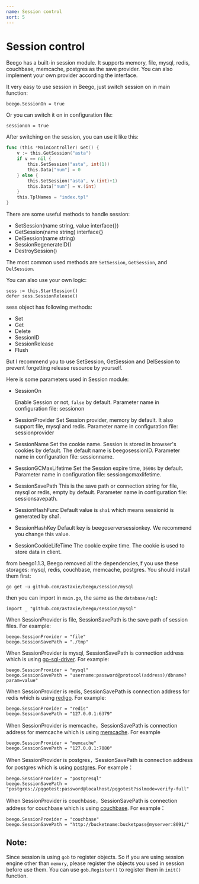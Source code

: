 ```yaml
---
name: Session control
sort: 5
---
```


# Session control

Beego has a built-in session module. It supports memory, file, mysql, redis, couchbase, memcache, postgres as the save provider. You can also implement your own provider according the interface.

It very easy to use session in Beego, just switch session on in main function:

	beego.SessionOn = true

Or you can switch it on in configuration file:

	sessionon = true

After switching on the session, you can use it like this:

```go
func (this *MainController) Get() {
	v := this.GetSession("asta")
	if v == nil {
		this.SetSession("asta", int(1))
		this.Data["num"] = 0
	} else {
		this.SetSession("asta", v.(int)+1)
		this.Data["num"] = v.(int)
	}
	this.TplNames = "index.tpl"
}
```

There are some useful methods to handle session:

- SetSession(name string, value interface{})
- GetSession(name string) interface{}
- DelSession(name string)
- SessionRegenerateID()
- DestroySession()

The most common used methods are `SetSession`, `GetSession`, and `DelSession`.

You can also use your own logic:

	sess := this.StartSession()
	defer sess.SessionRelease()

sess object has following methods:

* Set
* Get
* Delete
* SessionID
* SessionRelease
* Flush

But I recommend you to use SetSession, GetSession and DelSession to prevent forgetting release resource by yourself.

Here is some parameters used in Session module:

- SessionOn

  Enable Session or not, `false` by default. Parameter name in configuration file: sessionon

- SessionProvider
  Set Session provider, memory by default. It also support file, mysql and redis. Parameter name in configuration file: sessionprovider

- SessionName
  Set the cookie name. Session is stored in browser's cookies by default. The default name is beegosessionID. Parameter name in configuration file: sessionname.

- SessionGCMaxLifetime
  Set the Session expire time, `3600s` by default. Parameter name in configuration file: sessiongcmaxlifetime.

- SessionSavePath
  This is the save path or connection string for file, mysql or redis, empty by default. Parameter name in configuration file: sessionsavepath.

- SessionHashFunc
  Default value is `sha1` which means sessionid is generated by sha1.

- SessionHashKey
  Default key is beegoserversessionkey. We recommend you change this value.

- SessionCookieLifeTime
  The cookie expire time. The cookie is used to store data in client.

from beego1.1.3, Beego removed all the dependencies,if you use these storages: mysql, redis, couchbase, memcache, postgres. You should install them first:

	go get -u github.com/astaxie/beego/session/mysql

then you can import in `main.go`, the same as the `database/sql`:

	import _ "github.com/astaxie/beego/session/mysql"

When SessionProvider is file, SessionSavePath is the save path of session files. For example:

	beego.SessionProvider = "file"
	beego.SessionSavePath = "./tmp"

When SessionProvider is mysql, SessionSavePath is connection address which is using [go-sql-driver](https://github.com/go-sql-driver/mysql). For example:

	beego.SessionProvider = "mysql"
	beego.SessionSavePath = "username:password@protocol(address)/dbname?param=value"

When SessionProvider is redis, SessionSavePath is connection address for redis which is using [redigo](https://github.com/garyburd/redigo). For example:

	beego.SessionProvider = "redis"
	beego.SessionSavePath = "127.0.0.1:6379"

When SessionProvider is memcache，SessionSavePath is connection address for memcache which is using [memcache](https://github.com/beego/memcache). For example

	beego.SessionProvider = "memcache"
	beego.SessionSavePath = "127.0.0.1:7080"

When SessionProvider is postgres，SessionSavePath is connection address for postgres which is using [postgres](https://github.com/lib/pq). For example：

	beego.SessionProvider = "postgresql"
	beego.SessionSavePath = "postgres://pqgotest:password@localhost/pqgotest?sslmode=verify-full"

When SessionProvider is couchbase，SessionSavePath is connection address for couchbase which is using [couchbase](https://github.com/couchbaselabs/go-couchbase). For example：

	beego.SessionProvider = "couchbase"
	beego.SessionSavePath = "http://bucketname:bucketpass@myserver:8091/"
	
## Note:
Since session is using `gob` to register objects. So if you are using session engine other than `memory`, please register the objects you used in session before use them. You can use `gob.Register()` to register them in `init()` function. 
